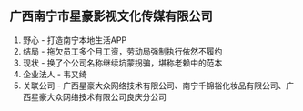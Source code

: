 ## 广西南宁市星豪影视文化传媒有限公司
1. 野心 - 打造南宁本地生活APP
2. 结局 - 拖欠员工多个月工资，劳动局强制执行依然不履约
3. 现状 - 换了个公司名称继续坑蒙拐骗，堪称老赖中的范本
4. 企业法人 - 韦又绮
5. 关联公司 - 广西星豪大众网络技术有限公司、南宁千锦裕化妆品有限公司、广西星豪大众网络技术有限公司良庆分公司